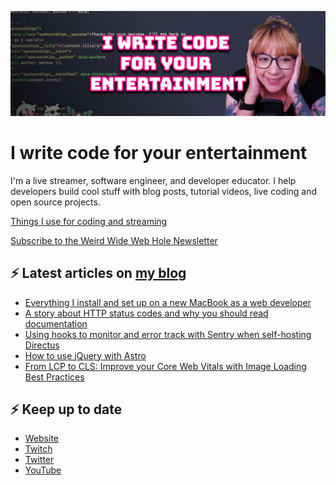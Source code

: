 [![Watch my Twitch channel trailer](banner.png)](https://www.twitch.tv/videos/1712035150)

# I write code for your entertainment

I'm a live streamer, software engineer, and developer educator. I help developers build cool stuff with blog posts, tutorial videos, live coding and open source projects.

[Things I use for coding and streaming](https://whitep4nth3r.com/uses/)

[Subscribe to the Weird Wide Web Hole Newsletter](https://buttondown.email/weirdwidewebhole)

## ⚡️ Latest articles on [my blog](https://whitep4nth3r.com)

<!-- BLOG-POST-LIST:START -->
- [Everything I install and set up on a new MacBook as a web developer](https://whitep4nth3r.com/blog/everything-i-install-and-set-up-on-a-new-macbook-as-a-web-developer/)
- [A story about HTTP status codes and why you should read documentation](https://blog.sentry.io/http-status-codes-and-reading-docs/)
- [Using hooks to monitor and error track with Sentry when self-hosting Directus](https://docs.directus.io/blog/hooks-monitoring-error-tracking-sentry.html)
- [How to use jQuery with Astro](https://whitep4nth3r.com/blog/how-to-use-jquery-with-astro/)
- [From LCP to CLS: Improve your Core Web Vitals with Image Loading Best Practices](https://blog.sentry.io/from-lcp-to-cls-improve-your-core-web-vitals-with-image-loading-best/)
<!-- BLOG-POST-LIST:END -->

## ⚡️ Keep up to date

- [Website](https://whitep4nth3r.com/)
- [Twitch](https://twitch.tv/whitep4nth3r)
- [Twitter](https://twitter.com/whitep4nth3r)
- [YouTube](https://www.youtube.com/c/whitep4nth3r/videos)
